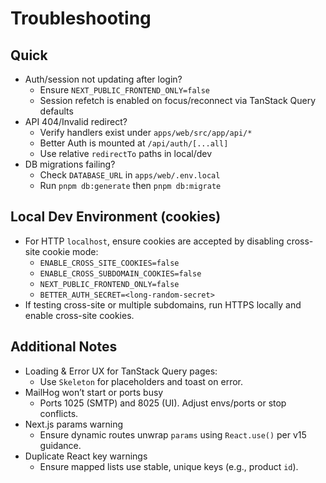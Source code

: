 # Troubleshooting

## Quick
- Auth/session not updating after login?
  - Ensure `NEXT_PUBLIC_FRONTEND_ONLY=false`
  - Session refetch is enabled on focus/reconnect via TanStack Query defaults
- API 404/Invalid redirect?
  - Verify handlers exist under `apps/web/src/app/api/*`
  - Better Auth is mounted at `/api/auth/[...all]`
  - Use relative `redirectTo` paths in local/dev
- DB migrations failing?
  - Check `DATABASE_URL` in `apps/web/.env.local`
  - Run `pnpm db:generate` then `pnpm db:migrate`

## Local Dev Environment (cookies)
- For HTTP `localhost`, ensure cookies are accepted by disabling cross-site cookie mode:
  - `ENABLE_CROSS_SITE_COOKIES=false`
  - `ENABLE_CROSS_SUBDOMAIN_COOKIES=false`
  - `NEXT_PUBLIC_FRONTEND_ONLY=false`
  - `BETTER_AUTH_SECRET=<long-random-secret>`
- If testing cross-site or multiple subdomains, run HTTPS locally and enable cross-site cookies.

## Additional Notes
- Loading & Error UX for TanStack Query pages:
  - Use `Skeleton` for placeholders and toast on error.
- MailHog won’t start or ports busy
  - Ports 1025 (SMTP) and 8025 (UI). Adjust envs/ports or stop conflicts.
- Next.js params warning
  - Ensure dynamic routes unwrap `params` using `React.use()` per v15 guidance.
- Duplicate React key warnings
  - Ensure mapped lists use stable, unique keys (e.g., product `id`).
